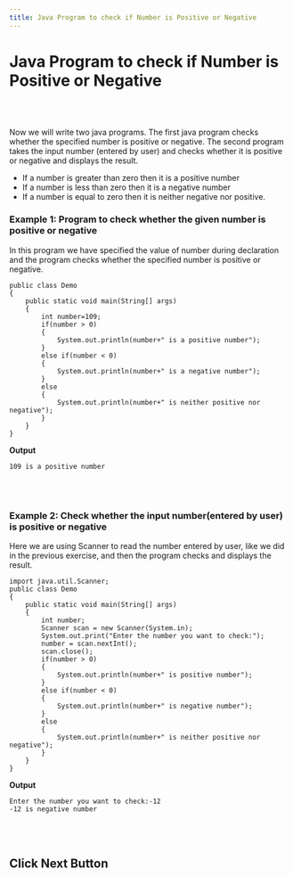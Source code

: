 ```yaml
---
title: Java Program to check if Number is Positive or Negative
---
```


# Java Program to check if Number is Positive or Negative
<br><br>

Now we will write two java programs. The first java program checks whether the specified number is positive or negative. The second program takes the input number (entered by user) and checks whether it is positive or negative and displays the result.

- If a number is greater than zero then it is a positive number
- If a number is less than zero then it is a negative number
- If a number is equal to zero then it is neither negative nor positive.


### Example 1: Program to check whether the given number is positive or negative

In this program we have specified the value of number during declaration and the program checks whether the specified number is positive or negative. 

```
public class Demo
{
    public static void main(String[] args) 
    {
        int number=109;
        if(number > 0)
        {
            System.out.println(number+" is a positive number");
        }
        else if(number < 0)
        {
            System.out.println(number+" is a negative number");
        }
        else
        {
            System.out.println(number+" is neither positive nor negative");
        }
    }
}
```

**Output**
```
109 is a positive number
```
<br><br>

### Example 2: Check whether the input number(entered by user) is positive or negative

Here we are using Scanner to read the number entered by user, like we did in the previous exercise, and then the program checks and displays the result.

```
import java.util.Scanner;
public class Demo
{
    public static void main(String[] args) 
    {
        int number;
        Scanner scan = new Scanner(System.in);
        System.out.print("Enter the number you want to check:");
        number = scan.nextInt();
        scan.close();
        if(number > 0)
        {
            System.out.println(number+" is positive number");
        }
        else if(number < 0)
        {
            System.out.println(number+" is negative number");
        }
        else
        {
            System.out.println(number+" is neither positive nor negative");
        }
    }
}
```

**Output**
```
Enter the number you want to check:-12
-12 is negative number
```

<br><br>
## Click Next Button
